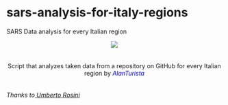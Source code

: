 # sars-analysis-for-italy-regions
SARS Data analysis for every Italian region
<!DOCTYPE HTML>
<html>
  <head>
  <center><i><img src="https://www.python.org/static/apple-touch-icon-72x72-precomposed.png"></i></center>
  </head>
  <br>
  <br>
  <body>
  <center>Script that analyzes taken data from a repository on GitHub for every Italian region by <i><font color="blue">AlanTurista</font></i></center>
    <br>
    <br>
    <i>Thanks to<a href="https://github.com/pcm-dpc/COVID-19"> Umberto Rosini</a></i>


</html>
